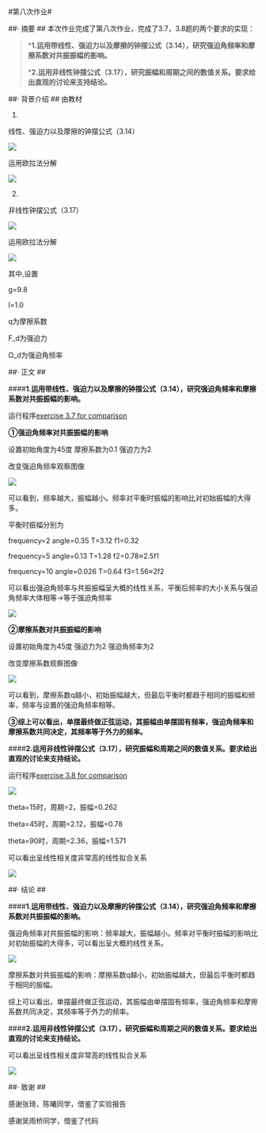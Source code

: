 #第八次作业#

##· 摘要 ##
本次作业完成了第八次作业，完成了3.7，3.8题的两个要求的实现：

>***1.运用带线性、强迫力以及摩擦的钟摆公式（3.14），研究强迫角频率和摩擦系数对共振振幅的影响。**
>
>***2.运用非线性钟摆公式（3.17），研究振幅和周期之间的数值关系。要求给出直观的讨论来支持结论。**

##· 背景介绍 ##
由教材

1.

线性、强迫力以及摩擦的钟摆公式（3.14）

![](http://i.imgur.com/UTcmWWS.jpg)

运用欧拉法分解

![](http://i.imgur.com/Mluk171.jpg)

2.

非线性钟摆公式（3.17）

![](http://i.imgur.com/3JEM22D.jpg)

运用欧拉法分解

![](http://i.imgur.com/vNKu0VV.jpg)

其中,设置

g=9.8

l=1.0

q为摩擦系数

F_d为强迫力

Ω_d为强迫角频率


##· 正文 ##

####**1.运用带线性、强迫力以及摩擦的钟摆公式（3.14），研究强迫角频率和摩擦系数对共振振幅的影响。**

运行程序[exercise 3.7 for comparison](https://github.com/DesertSunset/computationalphysics_N2013301020088/blob/master/chapter%203/for%20the%20eighth%20homework/exercise%203.7%20for%20comparison.py)

**①强迫角频率对共振振幅的影响**

设置初始角度为45度
摩擦系数为0.1
强迫力为2

改变强迫角频率观察图像

![](http://i.imgur.com/8hdNP9z.jpg)

可以看到，频率越大，振幅越小。频率对平衡时振幅的影响比对初始振幅的大得多。


平衡时振幅分别为

frequency=2   angle=0.35  T=3.12 f1=0.32

frequency=5   angle=0.13  T=1.28 f2=0.78≈2.5f1

frequency=10  angle=0.026 T=0.64 f3=1.56≈2f2

可以看出强迫角频率与共振振幅呈大概的线性关系，平衡后频率的大小关系与强迫角频率大体相等→等于强迫角频率

![](http://i.imgur.com/49OBufW.png)


**②摩擦系数对共振振幅的影响**

设置初始角度为45度
强迫力为2
强迫角频率为2

改变摩擦系数观察图像

![](http://i.imgur.com/untXZSp.jpg)

可以看到，摩擦系数q越小，初始振幅越大，但最后平衡时都趋于相同的振幅和频率，频率与设置的强迫角频率相等。

**③综上可以看出，单摆最终做正弦运动，其振幅由单摆固有频率，强迫角频率和摩擦系数共同决定，其频率等于外力的频率。**

####**2.运用非线性钟摆公式（3.17），研究振幅和周期之间的数值关系。要求给出直观的讨论来支持结论。**

运行程序[exercise 3.8 for comparison](https://github.com/DesertSunset/computationalphysics_N2013301020088/blob/master/chapter%203/for%20the%20eighth%20homework/exercise%203.8%20for%20comparison.py)

![](http://i.imgur.com/uQjRlQS.jpg)

theta=15时，周期=2，振幅=0.262

theta=45时，周期=2.12，振幅=0.78

theta=90时，周期=2.36，振幅=1.571


可以看出呈线性相关度非常高的线性拟合关系

![](http://i.imgur.com/O7vtIA1.png)

##· 结论 ##


####**1.运用带线性、强迫力以及摩擦的钟摆公式（3.14），研究强迫角频率和摩擦系数对共振振幅的影响。**

强迫角频率对共振振幅的影响：频率越大，振幅越小。频率对平衡时振幅的影响比对初始振幅的大得多，可以看出呈大概的线性关系。

![](http://i.imgur.com/49OBufW.png)


摩擦系数对共振振幅的影响：摩擦系数q越小，初始振幅越大，但最后平衡时都趋于相同的振幅。

综上可以看出，单摆最终做正弦运动，其振幅由单摆固有频率，强迫角频率和摩擦系数共同决定，其频率等于外力的频率。

####**2.运用非线性钟摆公式（3.17），研究振幅和周期之间的数值关系。要求给出直观的讨论来支持结论。**

可以看出呈线性相关度非常高的线性拟合关系

![](http://i.imgur.com/O7vtIA1.png)

##· 致谢 ##

感谢张琦，陈曦同学，借鉴了实验报告

感谢吴雨桥同学，借鉴了代码
